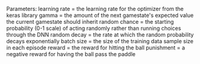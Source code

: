 Parameters:
  learning rate = the learning rate for the optimizer from the keras library
  gamma = the amount of the next gamestate's expected value the current gamestate should inherit 
  random chance = the starting probability (0-1 scale) of acting randomly rather than running choices through the DNN
  random decay = the rate at which the random probability decays exponentially
  batch size = the size of the training data sample size in each episode
  reward = the reward for hitting the ball
  punishment = a negative reward for having the ball pass the paddle
